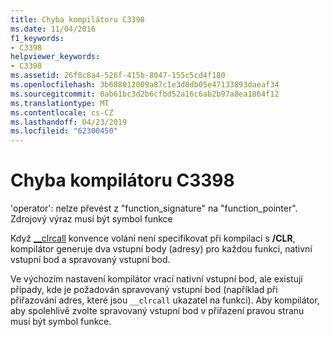 ```yaml
---
title: Chyba kompilátoru C3398
ms.date: 11/04/2016
f1_keywords:
- C3398
helpviewer_keywords:
- C3398
ms.assetid: 26f8c8a4-526f-415b-8047-155c5cd4f180
ms.openlocfilehash: 3b688012009a87c1e3d0db05e47133893daeaf34
ms.sourcegitcommit: 0ab61bc3d2b6cfbd52a16c6ab2b97a8ea1864f12
ms.translationtype: MT
ms.contentlocale: cs-CZ
ms.lasthandoff: 04/23/2019
ms.locfileid: "62300450"
---
```

# <a name="compiler-error-c3398"></a>Chyba kompilátoru C3398

'operator': nelze převést z "function_signature" na "function_pointer". Zdrojový výraz musí být symbol funkce

Když [__clrcall](../../cpp/clrcall.md) konvence volání není specifikovat při kompilaci s **/CLR**, kompilátor generuje dva vstupní body (adresy) pro každou funkci, nativní vstupní bod a spravovaný vstupní bod.

Ve výchozím nastavení kompilátor vrací nativní vstupní bod, ale existují případy, kde je požadován spravovaný vstupní bod (například při přiřazování adres, které jsou `__clrcall` ukazatel na funkci). Aby kompilátor, aby spolehlivě zvolte spravovaný vstupní bod v přiřazení pravou stranu musí být symbol funkce.